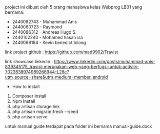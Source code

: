 project ini dibuat oleh 5 orang mahasiswa kelas Webprog LB01 yang bernama:
- 2440082743 - Muhammad Anis
- 2440060723 - Raymond
- 2440086312 - Andreas Hugo S.
- 2440102240 - Mohamed hasan isa
- 2440068184 - Kevin benedict lolong

link project github : https://github.com/mad9902/Travist

link showcase linkedin : https://www.linkedin.com/posts/muhammad-anis-839345175_travist-merupakan-web-yang-berfugsi-untuk-activity-7023838974989266944-L26c?utm_source=share&utm_medium=member_android


- How to install

1. Composer Install
2. Npm Install
3. php artisan storage:link
4. php artisan migrate:fresh --seed
5. php artisan serve

untuk manual guide terdapat pada folder ini bernama manual-guide.docx